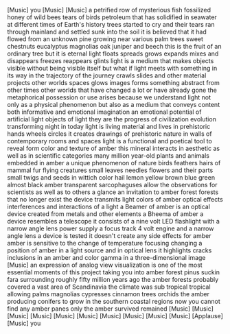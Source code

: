 
[Music]
you
[Music]
[Music]
a petrified row of mysterious fish
fossilized honey of wild bees tears of
birds petroleum that has solidified in
seawater at different times of Earth&#39;s
history trees started to cry and their
tears ran through mainland and settled
sunk into the soil it is believed that
it had flowed from an unknown pine
growing near various palm trees sweet
chestnuts eucalyptus magnolias oak
juniper and beech this is the fruit of
an ordinary tree but it is eternal light
floats spreads grows expands mixes and
disappears freezes reappears glints
light is a medium that makes objects
visible without being visible itself but
what if light meets with something in
its way in the trajectory of the journey
crawls slides and other material
projects other worlds spaces glows
images forms something abstract from
other times other worlds that have
changed a lot or have already gone
the metaphorical possession or use
arises because we understand light not
only as a physical phenomenon but also
as a medium that conveys content both
informative and emotional imagination an
emotional potential of artificial light
objects of light they are the progress
of civilization evolution transforming
night in today light is living material
and lives in prehistoric hands wheels
circles
it creates drawings of prehistoric
nature in walls of contemporary rooms
and spaces light is a functional and
poetical tool to reveal form color and
texture of amber this mineral interacts
in aesthetic as well as in scientific
categories
many million year-old plants and animals
embedded in amber a unique phenomenon of
nature birds feathers hairs of mammal
fur flying creatures small leaves
needles flowers and their parts small
twigs and seeds in wittich color hail
lemon yellow brown blue green almost
black amber transparent sarcophaguses
allow the observations for scientists as
well as to others a glance an invitation
to amber forest forests that no longer
exist the device transmits light colors
of amber optical effects interferences
and interactions of a light a Beamer of
amber is an optical device created from
metals and other elements a Bheema of
amber a device resembles a telescope it
consists of a nine volt LED flashlight
with a narrow angle lens power supply a
focus track 4 volt engine and a narrow
angle lens a device is tested it doesn&#39;t
create any side effects for amber amber
is sensitive to the change of
temperature focusing changing a position
of amber in a light source and in
optical lens it highlights cracks
inclusions in an amber and color gamma
in a three-dimensional image
[Music]
an expression of analog view
visualization is one of the most
essential moments of this project taking
you into amber forest pinus suckin fara
surrounding roughly fifty million years
ago the amber forests probably covered a
vast area of Scandinavia the climate was
sub tropical tropical allowing palms
magnolias cypresses cinnamon trees
orchids the amber producing conifers to
grow in the southern coastal regions now
you cannot find any amber panes only the
amber survived remained
[Music]
[Music]
[Music]
[Music]
[Music]
[Music]
[Music]
[Music]
[Music]
[Music]
[Applause]
[Music]
you
